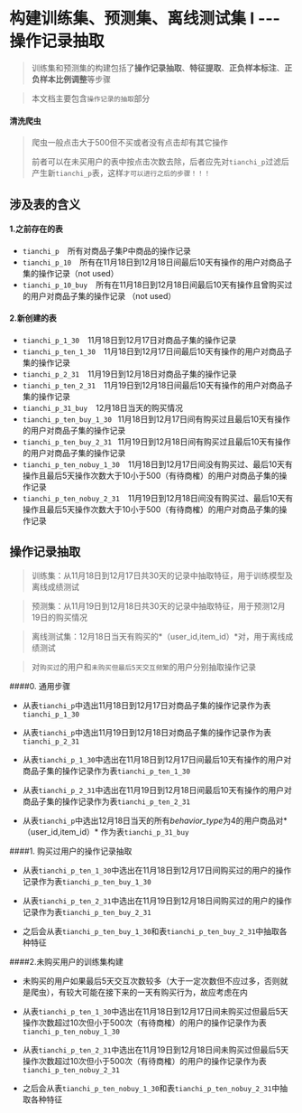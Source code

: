 # 构建训练集、预测集、离线测试集 I --- 操作记录抽取


>训练集和预测集的构建包括了**操作记录抽取**、**特征提取**、**正负样本标注**、**正负样本比例调整**等步骤

>本文档主要包含`操作记录的抽取`部分

#### 清洗爬虫

> 爬虫一般点击大于500但不买或者没有点击却有其它操作
> 
> 前者可以在未买用户的表中按点击次数去除，后者应先对`tianchi_p`过滤后产生新`tianchi_p`表，这样`才可以进行之后的步骤！！！`

## 涉及表的含义

#### 1.之前存在的表

* `tianchi_p` &ensp; 所有对商品子集P中商品的操作记录
* `tianchi_p_10` &ensp; 所有在11月18日到12月18日间最后10天有操作的用户对商品子集的操作记录（not used）
* `tianchi_p_10_buy` &ensp; 所有在11月18日到12月18日间最后10天有操作且曾购买过的用户对商品子集的操作记录 （not used）


#### 2.新创建的表

* `tianchi_p_1_30` &ensp; 11月18日到12月17日对商品子集的操作记录
* `tianchi_p_ten_1_30` &ensp; 11月18日到12月17日间最后10天有操作的用户对商品子集的操作记录
* `tianchi_p_2_31` &ensp; 11月19日到12月18日对商品子集的操作记录
* `tianchi_p_ten_2_31` &ensp; 11月19日到12月18日间最后10天有操作的用户对商品子集的操作记录
* `tianchi_p_31_buy` &ensp; 12月18日当天的购买情况
* `tianchi_p_ten_buy_1_30`&ensp; 11月18日到12月17日间有购买过且最后10天有操作的用户对商品子集的操作记录
* `tianchi_p_ten_buy_2_31`&ensp; 11月19日到12月18日间有购买过且最后10天有操作的用户对商品子集的操作记录
* `tianchi_p_ten_nobuy_1_30` &ensp; 11月18日到12月17日间没有购买过、最后10天有操作且最后5天操作次数大于10小于500（有待商榷）的用户对商品子集的操作记录 
* `tianchi_p_ten_nobuy_2_31` &ensp; 11月19日到12月18日间没有购买过、最后10天有操作且最后5天操作次数大于10小于500（有待商榷）的用户对商品子集的操作记录 


## 操作记录抽取

>训练集：从11月18日到12月17日共30天的记录中抽取特征，用于训练模型及离线成绩测试

>预测集：从11月19日到12月18日共30天的记录中抽取特征，用于预测12月19日的购买情况

>离线测试集：12月18日当天有购买的*（user_id,item_id）*对，用于离线成绩测试 

>对`购买过`的用户和`未购买但最后5天交互频繁`的用户分别抽取操作记录

####0. 通用步骤

* 从表`tianchi_p`中选出11月18日到12月17日对商品子集的操作记录作为表`tianchi_p_1_30`

* 从表`tianchi_p`中选出11月19日到12月18日对商品子集的操作记录作为表`tianchi_p_2_31`

* 从表`tianchi_p_1_30`中选出在11月18日到12月17日间最后10天有操作的用户对商品子集的操作记录作为表`tianchi_p_ten_1_30`

* 从表`tianchi_p_2_31`中选出在11月19日到12月18日间最后10天有操作的用户对商品子集的操作记录作为表`tianchi_p_ten_2_31`

* 从表`tianchi_p`中选出12月18日当天的所有*behavior_type*为4的用户商品对*（user_id,item_id）* 作为表`tianchi_p_31_buy` 

####1. 购买过用户的操作记录抽取

* 从表`tianchi_p_ten_1_30`中选出在11月18日到12月17日间购买过的用户的操作记录作为表`tianchi_p_ten_buy_1_30`

* 从表`tianchi_p_ten_2_31`中选出在11月19日到12月18日间购买过的用户的操作记录作为表`tianchi_p_ten_buy_2_31`

* 之后会从表`tianchi_p_ten_buy_1_30`和表`tianchi_p_ten_buy_2_31`中抽取各种特征

  
####2.未购买用户的训练集构建 

* 未购买的用户如果最后5天交互次数较多（大于一定次数但不应过多，否则就是爬虫），有较大可能在接下来的一天有购买行为，故应考虑在内

* 从表`tianchi_p_ten_1_30`中选出在11月18日到12月17日间未购买过但最后5天操作次数超过10次但小于500次（有待商榷）的用户的操作记录作为表`tianchi_p_ten_nobuy_1_30`

* 从表`tianchi_p_ten_2_31`中选出在11月19日到12月18日间未购买过但最后5天操作次数超过10次但小于500次（有待商榷）的用户的操作记录作为表`tianchi_p_ten_nobuy_2_31`

* 之后会从表`tianchi_p_ten_nobuy_1_30`和表`tianchi_p_ten_nobuy_2_31`中抽取各种特征  






